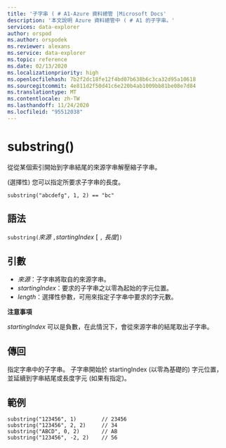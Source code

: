 ```yaml
---
title: '子字串 ( # A1-Azure 資料總管 |Microsoft Docs'
description: '本文說明 Azure 資料總管中 ( # A1 的子字串。'
services: data-explorer
author: orspod
ms.author: orspodek
ms.reviewer: alexans
ms.service: data-explorer
ms.topic: reference
ms.date: 02/13/2020
ms.localizationpriority: high
ms.openlocfilehash: 7b2f2dc18fe12f4bd07b638b6c3ca32d95a10618
ms.sourcegitcommit: 4e811d2f50d41c6e220b4ab1009bb81be08e7d84
ms.translationtype: MT
ms.contentlocale: zh-TW
ms.lasthandoff: 11/24/2020
ms.locfileid: "95512038"
---
```

# <a name="substring"></a>substring()

從從某個索引開始到字串結尾的來源字串解壓縮子字串。

(選擇性) 您可以指定所要求子字串的長度。

```kusto
substring("abcdefg", 1, 2) == "bc"
```

## <a name="syntax"></a>語法

`substring(`*來源* `,`*startingIndex* [ `,` *長度*]`)`

## <a name="arguments"></a>引數

* *來源*：子字串將取自的來源字串。
* *startingIndex*：要求的子字串之以零為起始的字元位置。
* *length*：選擇性參數，可用來指定子字串中要求的字元數。 

**注意事項**

*startingIndex* 可以是負數，在此情況下，會從來源字串的結尾取出子字串。

## <a name="returns"></a>傳回

指定字串中的子字串。 子字串開始於 startingIndex (以零為基礎的) 字元位置，並延續到字串結尾或長度字元 (如果有指定)。

## <a name="examples"></a>範例

```kusto
substring("123456", 1)        // 23456
substring("123456", 2, 2)     // 34
substring("ABCD", 0, 2)       // AB
substring("123456", -2, 2)    // 56
```